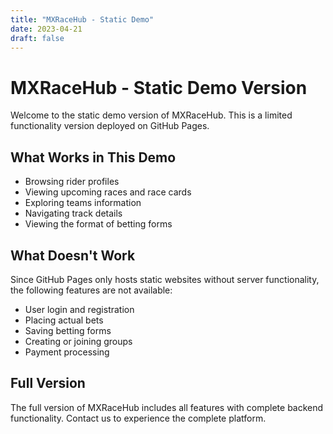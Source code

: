 ```yaml
---
title: "MXRaceHub - Static Demo"
date: 2023-04-21
draft: false
---
```


# MXRaceHub - Static Demo Version

Welcome to the static demo version of MXRaceHub. This is a limited functionality version deployed on GitHub Pages.

## What Works in This Demo

- Browsing rider profiles
- Viewing upcoming races and race cards
- Exploring teams information
- Navigating track details
- Viewing the format of betting forms

## What Doesn't Work

Since GitHub Pages only hosts static websites without server functionality, the following features are not available:

- User login and registration
- Placing actual bets
- Saving betting forms
- Creating or joining groups
- Payment processing

## Full Version

The full version of MXRaceHub includes all features with complete backend functionality. Contact us to experience the complete platform.
